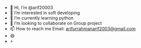 - 👋 Hi, I’m @arif20003
- 👀 I’m interested in soft developing 
- 🌱 I’m currently learning python
- 💞️ I’m looking to collaborate on Group project 
- 📫 How to reach me Email: arifurrahmanarif2003@gmail.com
- 😄 
- ⚡

<!---
arif20003/arif20003 is a ✨ special ✨ repository because its `README.md` (this file) appears on your GitHub profile.
You can click the Preview link to take a look at your changes.
--->
